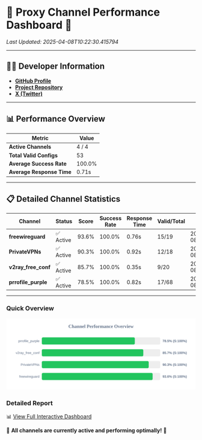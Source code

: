 # 🌟 Proxy Channel Performance Dashboard 🌟

_Last Updated: 2025-04-08T10:22:30.415794_

---

## 👩‍💻 Developer Information

- **[GitHub Profile](https://github.com/4n0nymou3)**  
- **[Project Repository](https://github.com/4n0nymou3/multi-proxy-config-fetcher)**  
- **[X (Twitter)](https://x.com/4n0nymou3)**  

---

## 📊 Performance Overview

| Metric                | Value       |
|-----------------------|-------------|
| **Active Channels**   | 4 / 4       |
| **Total Valid Configs** | 53          |
| **Average Success Rate** | 100.0%      |
| **Average Response Time** | 0.71s       |

---

## 📋 Detailed Channel Statistics

| Channel          | Status     | Score  | Success Rate | Response Time | Valid/Total | Last Success               |
|------------------|------------|--------|--------------|---------------|-------------|----------------------------|
| **freewireguard**  | ✅ Active  | 93.6%  | 100.0% | 0.76s         | 15/19       | 2025-04-08T10:22:30.413997 |
| **PrivateVPNs**  | ✅ Active  | 90.3%  | 100.0% | 0.92s         | 12/18       | 2025-04-08T10:22:29.632345 |
| **v2ray_free_conf**  | ✅ Active  | 85.7%  | 100.0% | 0.35s         | 9/20       | 2025-04-08T10:22:28.681325 |
| **prrofile_purple**  | ✅ Active  | 78.5%  | 100.0% | 0.82s         | 17/68       | 2025-04-08T10:22:28.226308 |

---

### Quick Overview
<div align="center">
  <a href="https://raw.githubusercontent.com/nullluser/NullRepo/refs/heads/main/assets/channel_stats_chart.svg">
    <img src="https://raw.githubusercontent.com/nullluser/NullRepo/refs/heads/main/assets/channel_stats_chart.svg" alt="Source Performance Statistics" width="800">
  </a>
</div>

### Detailed Report
📊 [View Full Interactive Dashboard](https://htmlpreview.github.io/?https://github.com/nullluser/NullRepo/blob/main/assets/performance_report.html)

🎉 **All channels are currently active and performing optimally!** 🎉
